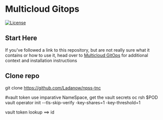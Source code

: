 # Multicloud Gitops

[![License](https://img.shields.io/badge/License-Apache%202.0-blue.svg)](https://opensource.org/licenses/Apache-2.0)

## Start Here

If you've followed a link to this repository, but are not really sure what it contains
or how to use it, head over to [Multicloud GitOps](http://hybrid-cloud-patterns.io/multicloud-gitops/)
for additional context and installation instructions


## Clone repo
git clone https://github.com/Ladanow/npss-tnc




 #vault token
 use imparative NameSpace, get the vault secrets
 oc rsh $POD
 vault operator init --tls-skip-verify -key-shares=1 -key-threshold=1

 vault token lookup ==> id 




